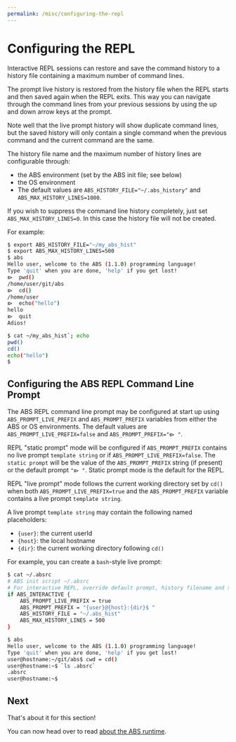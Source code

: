 ```yaml
---
permalink: /misc/configuring-the-repl
---
```


# Configuring the REPL

Interactive REPL sessions can restore and save the command
history to a history file containing a maximum number of command lines.

The prompt live history is restored from the history file when
the REPL starts and then saved again when the REPL exits. This way you
can navigate through the command lines from your previous sessions
by using the up and down arrow keys at the prompt.

Note well that the live prompt history will show duplicate command
lines, but the saved history will only contain a single command
when the previous command and the current command are the same.

The history file name and the maximum number of history lines are
configurable through:

- the ABS environment (set by the ABS init file; see below)
- the OS environment
- The default values are `ABS_HISTORY_FILE="~/.abs_history"` and `ABS_MAX_HISTORY_LINES=1000`.

If you wish to suppress the command line history completely, just
set `ABS_MAX_HISTORY_LINES=0`. In this case the history file
will not be created.

For example:

```bash
$ export ABS_HISTORY_FILE="~/my_abs_hist"
$ export ABS_MAX_HISTORY_LINES=500
$ abs
Hello user, welcome to the ABS (1.1.0) programming language!
Type 'quit' when you are done, 'help' if you get lost!
⧐  pwd()
/home/user/git/abs
⧐  cd()
/home/user
⧐  echo("hello")
hello
⧐  quit
Adios!

$ cat ~/my_abs_hist`; echo
pwd()
cd()
echo("hello")
$
```

## Configuring the ABS REPL Command Line Prompt

The ABS REPL command line prompt may be configured at start up using
`ABS_PROMPT_LIVE_PREFIX` and `ABS_PROMPT_PREFIX` variables from either
the ABS or OS environments. The default values are
`ABS_PROMPT_LIVE_PREFIX=false` and `ABS_PROMPT_PREFIX="⧐ "`.

REPL "static prompt" mode will be configured if `ABS_PROMPT_PREFIX`
contains no live prompt `template string` or if
`ABS_PROMPT_LIVE_PREFIX=false`. The `static prompt` will be the
value of the `ABS_PROMPT_PREFIX` string (if present) or the default
prompt `"⧐ "`. Static prompt mode is the default for the REPL.

REPL "live prompt" mode follows the current working directory
set by `cd()` when both `ABS_PROMPT_LIVE_PREFIX=true` and the
`ABS_PROMPT_PREFIX` variable contains a live prompt `template string`.

A live prompt `template string` may contain the following
named placeholders:

- `{user}`: the current userId
- `{host}`: the local hostname
- `{dir}`: the current working directory following `cd()`

For example, you can create a `bash`-style live prompt:

```bash
$ cat ~/.absrc
# ABS init script ~/.absrc
# For interactive REPL, override default prompt, history filename and size
if ABS_INTERACTIVE {
    ABS_PROMPT_LIVE_PREFIX = true
    ABS_PROMPT_PREFIX = "{user}@{host}:{dir}$ "
    ABS_HISTORY_FILE = "~/.abs_hist"
    ABS_MAX_HISTORY_LINES = 500
}

$ abs
Hello user, welcome to the ABS (1.1.0) programming language!
Type 'quit' when you are done, 'help' if you get lost!
user@hostname:~/git/abs$ cwd = cd()
user@hostname:~$ `ls .absrc`
.absrc
user@hostname:~$
```

## Next

That's about it for this section!

You can now head over to read [about the ABS runtime](/misc/runtime).
